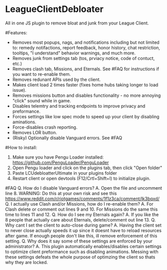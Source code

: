 # LeagueClientDebloater
All in one JS plugin to remove bloat and junk from your League Client.

#Features:
* Removes most popups, nags, and notifications including but not limited to: remedy notifactions, report feedback, honor history, chat restriction, tooltips, "I understand" behavior warnings, and much more.
* Removes junk from settings tab (tos, prviacy notice, code of contuct, etc.)
* Removes clash tab, Missions, and Eternals. See #FAQ for instructions if you want to re-enable them.
* Removes redunant APIs used by the client.
* Makes client load 2 times faster (fixes home hubs taking longer to load issue).
* Removes missions button and disables functionality - no more annoying "click" sound while in game.
* Disables telemtry and tracking endpoints to improve privacy and preformance.
* Forces settings like low spec mode to speed up your client by disabling aminations.
* Force-disables crash reporting.
* Removes LOR button.
* (Risky) Optionally disable Vanguard errors. See #FAQ
  
#How to install:
1) Make sure you have Pengu Loader installed: https://github.com/PenguLoader/PenguLoader
2) Open Pengu loader and click on the plugins tab, then click "Open folder"
3) Paste LCUdebloatterUltimate in your plugins folder 
4) Restart client or open devtools (F12/Crtl+Shift+I) to initialize plugin.

#FAQ
Q. How do I disable Vanguard errors?
A. Open the file and uncomment line 8. WARNING: Do this at your own risk and see this https://www.reddit.com/r/riotgames/comments/1f1z3ca/comment/lk3bqxd/ 
Q. I actually use Clash and/or Missions, how do I re-enable them?
A. For Clash delete or comment out lines 9 and 10. For Missions do the same this time to lines 11 and 12.
Q. How do I see my Eternals again?
A. If you like the 8 people that actually care about Eternals, delete/comment out line 13.
Q. Why cant I set the client to auto-close during game?
A. Having the client set to never close actually speeds it up since it doesnt have to reload resources after game. If enough people don't like this, ill remove enforcement of this setting.
Q. Why does it say some of these settings are enforced by your administrator?
A. This plugin automatically enables/disables certain settings to optimize client preformance such as disabling animations. Messing with these settings defeats the whole purpose of optimzing the client so thats why they are locked.
